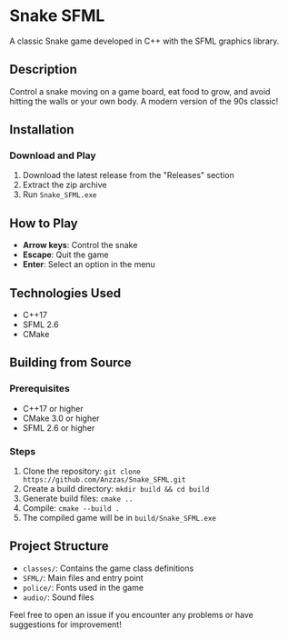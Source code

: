 # Snake SFML

A classic Snake game developed in C++ with the SFML graphics library.

## Description

Control a snake moving on a game board, eat food to grow, and avoid hitting the walls or your own body. A modern version of the 90s classic!

## Installation

### Download and Play

1. Download the latest release from the "Releases" section
2. Extract the zip archive
3. Run `Snake_SFML.exe`

## How to Play

- **Arrow keys**: Control the snake
- **Escape**: Quit the game
- **Enter**: Select an option in the menu

## Technologies Used

- C++17
- SFML 2.6
- CMake

## Building from Source

### Prerequisites
- C++17 or higher
- CMake 3.0 or higher
- SFML 2.6 or higher

### Steps
1. Clone the repository: `git clone https://github.com/Anzzas/Snake_SFML.git`
2. Create a build directory: `mkdir build && cd build`
3. Generate build files: `cmake ..`
4. Compile: `cmake --build .`
5. The compiled game will be in `build/Snake_SFML.exe`

## Project Structure

- `classes/`: Contains the game class definitions
- `SFML/`: Main files and entry point
- `police/`: Fonts used in the game
- `audio/`: Sound files

Feel free to open an issue if you encounter any problems or have suggestions for improvement!

